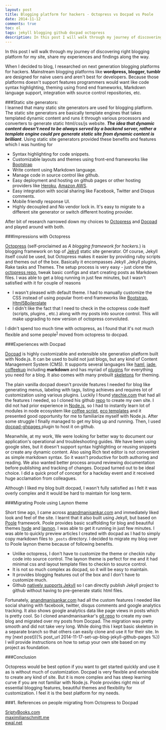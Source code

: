 ```yaml
---
layout: post
title: Blogging platform for hackers - Octopress vs Docpad vs Poole
date: 2014-11-12
comments: true
toc: ol
tags: jekyll blogging github docpad octopress
description: In this post I will walk through my journey of discovering right blogging platform for my site, share my experiences and findings along the way. Mainstream blogging platforms like wordpress, blogger, tumblr aren't best for developers. I learned that many static site generators are used for blogging platform.
---
```


In this post I will walk through my journey of discovering right blogging platform for my site, share my experiences and findings along the way.
 
When I decided to blog, I researched on next generation blogging platforms for hackers. 
Mainstream blogging platforms like **wordpress, blogger, tumblr** are designed for naive users and aren't best for developers. 
Because those platforms doesn't support features programmers would want like code syntax highlighting, theming using frond end frameworks, 
Markdown language support, integration with source control repositories, etc.

###Static site generators:
<br>
I learned that many static site generators are used for blogging platform. The static site generators are basically template engines 
that takes templated dynamic content and runs it through various processors and converters to generate static html/css/js website. 
***The idea that dynamic content doesn't need to be always served by a backend server, rather a template engine could pre generate 
static site from dynamic content is brilliant***. Using static site generators provided these benefits and features which I was hunting for

+ Syntax highlighting for code snippets.
+ Customizable layouts and themes using front-end frameworks like [Bootstrap](http://getbootstrap.com/)
+ Write content using Markdown language.
+ Manage code in source control like github.
+ Easy deployment and hosting on github pages or other hosting providers like [Heroku](https://www.heroku.com/), [Amazon AWS](http://aws.amazon.com/).
+ Easy integration with social sharing like Facebook, Twitter and Disqus comments.
+ Mobile friendly response UI.
+ Highly decoupled and No vendor lock in. It's easy to migrate to a different site generator or switch different hosting provider. 
 
After bit of research narrowed down my choices to [Octopress](http://octopress.org/) and [Docpad](https://docpad.org/) and played around with both.

###Impressions with Octopress

[Octopress](http://octopress.org/) (self-proclaimed as *A blogging framework for hackers.*) is blogging framework on top of [Jekyll](http://jekyllrb.com/) static site generator. 
Of course, Jekyll itself could be used, but Octopress makes it easier by providing ruby scripts and themes out of the box. 
Basically it encompasses Jekyll ,Jekyll plugins, Rake tasks and Themes. The setup process is very easy - just clone the [octopress repo](https://github.com/imathis/octopress),
tweak basic configs and start creating posts as Markdown files. I was able to get a blog running in just few minutes, 
but I wasn't satisfied with it for couple of reasons

+ I wasn't pleased with default theme. I had to manually customize the CSS instead of using popular front-end frameworks 
like [Bootstrap](http://getbootstrap.com/), [Html5Boilerplate](http://html5boilerplate.com/)
+ I didn't like the fact that I need to check in the octopress code itself (scripts, plugins , etc.) along with my posts into source control. This will make upgrading to new version of octopress convoluted.

I didn't spend too much time with octopress, as I found that it's not much flexible and some people<sup><a href="#1.-references-on-people-migrating-from-octopress-to-docpad">1</a></sup> moved from octopress to docpad.

###Experiences with Docpad

[Docpad](https://docpad.org/) is highly customizable and extensible site generation platform built with Node.js. 
It can be used to build not just blogs, but any kind of Content Management System (CMS). It supports several languages like 
[haml](http://haml.info/), [jade](http://jade-lang.com/), [coffeekup](http://coffeekup.org/) including **markdown** and 
has myriad of [plugins](https://docpad.org/docs/plugins) for everything you need for a blog.
It also comes with many prebuilt [skeletons](https://docpad.org/docs/skeletons) for theming.

The plain vanilla docpad doesn't provide features I needed for blog like generating menus, labeling with tags, listing achieves
and requires lot of customization using various plugins. Luckily I found [ytechie.com](http://www.ytechie.com/) that had all the features I needed,
so I cloned his github [repo](https://github.com/ytechie/ytechie-docpad) to create my own site. 
I did not had prior experience in [Node.js](http://nodejs.org/), so I had to instantly learn lot of modules in node ecosystem like 
[coffee script](http://coffeescript.org/), [eco templates](https://github.com/sstephenson/eco) and it presented good opportunity for me to familiarize myself with Node.js.
After some struggle I finally managed to get my blog up and running. 
Then, I used [docpad-ghpages ](https://github.com/docpad/docpad-plugin-ghpages) plugin to host it on github. 

Meanwhile, at my work, We were looking for better way to document our application's operational and troubleshooting guides. 
We have been using google sites, but it doesn't support syntax highlighting or reusing snippets or create any dynamic content. 
Also using Rich text editor is not convenient as simple markdown syntax. So it wasn't productive for both authoring and reading. 
We also wanted better process around reviewing documentation before publishing and tracking of changes.
Docpad turned out to be ideal choice. I did a quick proof of concept for a hackday event and it received huge acclamation from colleagues.

Although I liked my blog built docpad, I wasn't fully satisfied as I felt it was overly complex and it would be hard to maintain for long term.

###Migrating Poole using Laynon theme

Short time ago, I came across [anandmanisankar.com](http://anandmanisankar.com/) and immediately liked look and feel of the site. 
I learnt that it also built using Jekyll, but based on [Poole](http://getpoole.com/) framework. 
Poole provides basic scaffolding for blog and beautiful themes [hyde](http://hyde.getpoole.com/) and [laynon](http://lanyon.getpoole.com/). 
I was able to get it running in just few minutes. I was able to quickly preview articles I created with docpad as I had to simply copy markdown files to `_posts` directory. 
I decided to migrate my blog over to Poole laynon theme because of following benefits.

+ Unlike octopress, I don't have to customize the theme or checkin ruby code into source control. The laynon theme is perfect for me and it had minimal css and layout template files to checkin to source control.
+ It is not so much complex as docpad, so it will be easy to maintain.
+ It provides blogging features out of the box and I don't have to customize much.
+ Github [natively supports Jekyll](https://help.github.com/articles/using-jekyll-with-pages/) so I can directly publish Jekyll project to github without having to pre-generate static html files. 

Fortunately, [anandmanisankar.com](http://anandmanisankar.com/) had all the custom features I needed like social sharing with facebook, 
twitter, disqus comments and google analytics tracking. It also shows google analytics data like page views in posts which is pretty cool. 
So I cloned anandmanisankar's [git repo](https://github.com/msanand/msanand.github.io) to create my own blog and migrated over my posts from Docpad. 
The migration was pretty smooth and did not take very long. While doing this I kept basic skeleton in a separate branch so that others can easily clone and use it for their site. 
In my [next post]({% post_url 2014-11-17-set-up-blog-jekyll-github-pages %}) I will provide instructions on how to setup your own site based on my project as foundation.


###Conclusion

Octopress would be best option if you want to get started quickly and use it as is without much of customization. 
Docpad is very flexible and extensible to create any kind of site. But it is more complex and has steep learning curve if you are not familiar with Node.js.
Poole provides right mix of essential blogging features, beautiful themes and flexibility for customization. I feel it is the best platform for my needs.


###1. References on people migrating from Octopress to Docpad

[SriptyBooks.com](http://blog.scriptybooks.com/from-jekyll-octopress-to-docpad/)<br/>
[maximilianschmitt.me](http://maximilianschmitt.me/posts/from-wordpress-to-octopress-to-docpad/)<br/>
[ewal.net](http://www.ewal.net/2013/10/08/blogging-with-docpad/)

